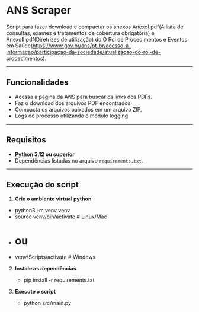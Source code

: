 # ANS Scraper
Script para fazer download e compactar os anexos AnexoI.pdf(A lista de consultas, exames e tratamentos de cobertura obrigatória) e AnexoII.pdf(Diretrizes de utilização) do O Rol de Procedimentos e Eventos em Saúde(https://www.gov.br/ans/pt-br/acesso-a-informacao/participacao-da-sociedade/atualizacao-do-rol-de-procedimentos).

---

## Funcionalidades

- Acessa a página da ANS para buscar os links dos PDFs.
- Faz o download dos arquivos PDF encontrados.
- Compacta os arquivos baixados em um arquivo ZIP.
- Logs do processo utilizando o módulo logging

---

## Requisitos

- **Python 3.12 ou superior**
- Dependências listadas no arquivo `requirements.txt`.

---

## Execução do script

1. **Crie o ambiente virtual python**
  - python3 -m venv venv
  - source venv/bin/activate  # Linux/Mac
  - # ou
  - venv\Scripts\activate     # Windows

2. **Instale as dependências**
   - pip install -r requirements.txt

3. **Execute o script**
   - python src/main.py



